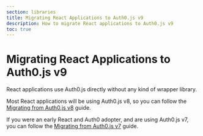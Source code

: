 ```yaml
---
section: libraries
title: Migrating React Applications to Auth0.js v9
description: How to migrate React applications to Auth0.js v9
toc: true
---
```


# Migrating React Applications to Auth0.js v9

React applications use Auth0.js directly without any kind of wrapper library.

Most React applications will be using Auth0.js v8, so you can follow the [Migrating from Auth0.js v8](migration-v8-v9.md) guide.

If you were an early React and Auth0 adopter, and are using Auth0.js v7, you can follow the [Migrating from Auth0.js v7](migration-v7-v9.md) guide.

